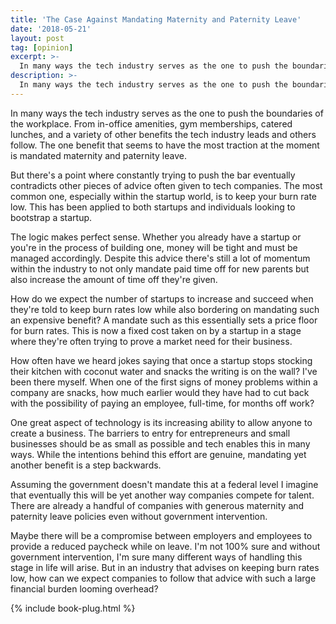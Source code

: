 ```yaml
---
title: 'The Case Against Mandating Maternity and Paternity Leave'
date: '2018-05-21'
layout: post
tag: [opinion]
excerpt: >-
  In many ways the tech industry serves as the one to push the boundaries of the workplace. From in-office amenities, gym memberships, catered lunches, and a variety of other benefits the tech industry leads and others follow. The one benefit that seems to have the most traction at the moment is mandated maternity and paternity leave.
description: >-
  In many ways the tech industry serves as the one to push the boundaries of the workplace. From in-office amenities, gym memberships, catered lunches, and a variety of other benefits the tech industry leads and others follow. The one benefit that seems to have the most traction at the moment is mandated maternity and paternity leave.
---
```


In many ways the tech industry serves as the one to push the boundaries of the workplace. From in-office amenities, gym memberships, catered lunches, and a variety of other benefits the tech industry leads and others follow. The one benefit that seems to have the most traction at the moment is mandated maternity and paternity leave.

But there's a point where constantly trying to push the bar eventually contradicts other pieces of advice often given to tech companies. The most common one, especially within the startup world, is to keep your burn rate low. This has been applied to both startups and individuals looking to bootstrap a startup. 

The logic makes perfect sense. Whether you already have a startup or you're in the process of building one, money will be tight and must be managed accordingly. Despite this advice there's still a lot of momentum within the industry to not only mandate paid time off for new parents but also increase the amount of time off they're given.

How do we expect the number of startups to increase and succeed when they're told to keep burn rates low while also bordering on mandating such an expensive benefit? A mandate such as this essentially sets a price floor for burn rates. This is now a fixed cost taken on by a startup in a stage where they're often trying to prove a market need for their business.

How often have we heard jokes saying that once a startup stops stocking their kitchen with coconut water and snacks the writing is on the wall? I've been there myself. When one of the first signs of money problems within a company are snacks, how much earlier would they have had to cut back with the possibility of paying an employee, full-time, for months off work?

One great aspect of technology is its increasing ability to allow anyone to create a business. The barriers to entry for entrepreneurs and small businesses should be as small as possible and tech enables this in many ways. While the intentions behind this effort are genuine, mandating yet another benefit is a step backwards.

Assuming the government doesn't mandate this at a federal level I imagine that eventually this will be yet another way companies compete for talent. There are already a handful of companies with generous maternity and paternity leave policies even without government intervention.

Maybe there will be a compromise between employers and employees to provide a reduced paycheck while on leave. I'm not 100% sure and without government intervention, I'm sure many different ways of handling this stage in life will arise. But in an industry that advises on keeping burn rates low, how can we expect companies to follow that advice with such a large financial burden looming overhead?

{% include book-plug.html %}
